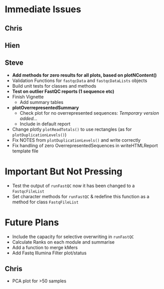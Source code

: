 # Immediate Issues

## Chris


## Hien


## Steve

- **Add methods for zero results for all plots, based on plotNContent()**
- Validation Functions for `fastqcData` and `fastqcDataLists` objects
- Build unit tests for classes and methods
- **Test on outlier FastQC reports (1 sequence etc)**
- Finish Vignette
    - Add summary tables
- **plotOverrepresentedSummary**
    - Check plot for no overrepresented sequences: *Temporary version added...*    
    - Include in default report
- Change plotly `plotReadTotals()` to use rectangles (as for `plotDuplicationLevels()`)
- Fix NOTES from `plotDuplicationLevels()` and write correctly
- Fix handling of zero OverrepresentedSequences in writeHTMLReport template file

# Important But Not Pressing

- Test the output of `runFastQC` now it has been changed to a `FastqcFileList`
- Set character methods for `runFastQC` & redefine this function as a method for class `FastqFileList`

# Future Plans

- Include the capacity for selective overwriting in `runFastQC`
- Calculate Ranks on each module and summarise
- Add a function to merge kMers
- Add Fastq Illumina Filter plot/status

## Chris
- PCA plot for >50 samples
